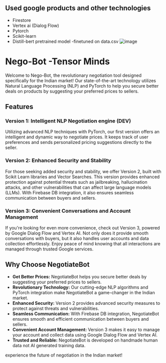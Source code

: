 ## Used google products and other technologies
- Firestore
- Vertex ai (Dialog Flow)
- Pytorch
- Scikit-learn
- Distill-bert pretrained model -finetuned on data.csv
![image](https://github.com/anu-sin-theta/build-bharat-bot/assets/97542033/e728d905-2eb7-4f0d-984a-8ee5b12b9086)

# Nego-Bot -Tensor Minds

Welcome to Nego-Bot, the revolutionary negotiation tool designed specifically for the Indian market! Our state-of-the-art technology utilizes Natural Language Processing (NLP) and PyTorch to help you secure better deals on products by suggesting your preferred prices to sellers.

## Features

### Version 1: Intelligent NLP Negotiation engine (DEV)
Utilizing advanced NLP techniques with PyTorch, our first version offers an intelligent and dynamic way to negotiate prices. It keeps track of user preferences and sends personalized pricing suggestions directly to the seller.

### Version 2: Enhanced Security and Stability
For those seeking added security and stability, we offer Version 2, built with Scikit Learn libraries and Vector Searches. This version provides enhanced protection against potential threats such as jailbreaking, hallucination attacks, and other vulnerabilities that can affect large language models (LLMs). With Firebase DB integration, it also ensures seamless communication between buyers and sellers.

### Version 3: Convenient Conversations and Account Management
If you're looking for even more convenience, check out Version 3, powered by Google Dialog Flow and Vertex AI. Not only does it provide smooth conversations with buyers, but it also handles user accounts and data collection effortlessly. Enjoy peace of mind knowing that all interactions are managed through trusted Google services.

## Why Choose NegotiateBot
- **Get Better Prices:** NegotiateBot helps you secure better deals by suggesting your preferred prices to sellers.
- **Revolutionary Technology:** Our cutting-edge NLP algorithms and PyTorch integration make NegotiateBot a game-changer in the Indian market.
- **Enhanced Security:** Version 2 provides advanced security measures to protect against threats and vulnerabilities.
- **Seamless Communication:** With Firebase DB integration, NegotiateBot ensures smooth and efficient communication between buyers and sellers.
- **Convenient Account Management:** Version 3 makes it easy to manage your account and collect data using Google Dialog Flow and Vertex AI.
- **Trusted and Reliable:** NegotiateBot is developed on handmade human data not AI generated training data.

experience the future of negotiation in the Indian market!

